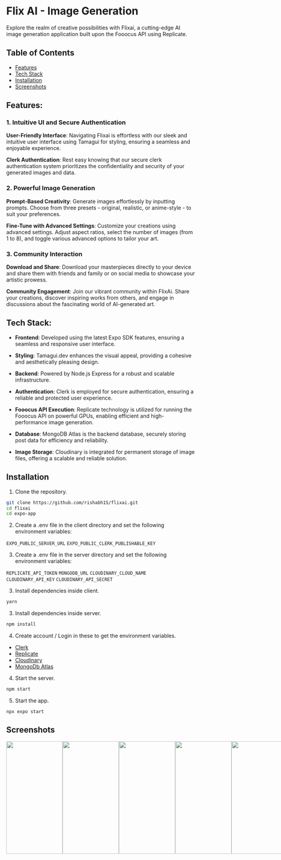 # Flix AI - Image Generation

Explore the realm of creative possibilities with Flixai, a cutting-edge AI image generation application built upon the Fooocus API using Replicate.

## Table of Contents

- [Features](#features)
- [Tech Stack](#tech-stack)
- [Installation](#installation)
- [Screenshots](#screenshots)

## Features:

### 1. Intuitive UI and Secure Authentication

**User-Friendly Interface**: Navigating Flixai is effortless with our sleek and intuitive user interface using Tamagui for styling, ensuring a seamless and enjoyable experience.

**Clerk Authentication**: Rest easy knowing that our secure clerk authentication system prioritizes the confidentiality and security of your generated images and data.

### 2. Powerful Image Generation

**Prompt-Based Creativity**: Generate images effortlessly by inputting prompts. Choose from three presets - original, realistic, or anime-style - to suit your preferences.

**Fine-Tune with Advanced Settings**: Customize your creations using advanced settings. Adjust aspect ratios, select the number of images (from 1 to 8), and toggle various advanced options to tailor your art.

### 3. Community Interaction

**Download and Share**: Download your masterpieces directly to your device and share them with friends and family or on social media to showcase your artistic prowess.

**Community Engagement**: Join our vibrant community within FlixAi. Share your creations, discover inspiring works from others, and engage in discussions about the fascinating world of AI-generated art.

## Tech Stack:

- **Frontend**: Developed using the latest Expo SDK features, ensuring a seamless and responsive user interface.

- **Styling**: Tamagui.dev enhances the visual appeal, providing a cohesive and aesthetically pleasing design.

- **Backend**: Powered by Node.js Express for a robust and scalable infrastructure.

- **Authentication**: Clerk is employed for secure authentication, ensuring a reliable and protected user experience.

- **Fooocus API Execution**: Replicate technology is utilized for running the Fooocus API on powerful GPUs, enabling efficient and high-performance image generation.

- **Database**: MongoDB Atlas is the backend database, securely storing post data for efficiency and reliability.

- **Image Storage**: Cloudinary is integrated for permanent storage of image files, offering a scalable and reliable solution.

## Installation

1. Clone the repository.

```bash
git clone https://github.com/rishabh1S/flixai.git
cd flixai
cd expo-app
```

2. Create a .env file in the client directory and set the following environment variables:

`EXPO_PUBLIC_SERVER_URL`
`EXPO_PUBLIC_CLERK_PUBLISHABLE_KEY`

3. Create a .env file in the server directory and set the following environment variables:

`REPLICATE_API_TOKEN`
`MONGODB_URL`
`CLOUDINARY_CLOUD_NAME`
`CLOUDINARY_API_KEY`
`CLOUDINARY_API_SECRET`

3. Install dependencies inside client.

```bash
yarn
```

3. Install dependencies inside server.

```bash
npm install
```

4. Create account / Login in these to get the environment variables.

- [Clerk](https://clerk.com/)
- [Replicate](https://replicate.com/)
- [Cloudinary](https://cloudinary.com/)
- [MongoDb Atlas](https://www.mongodb.com/)

4. Start the server.

```bash
npm start
```

5. Start the app.

```base
npx expo start
```

## Screenshots

<div style="display: flex; justify-content: space-between;">
    <img src="https://res.cloudinary.com/dnp36kqdc/image/upload/v1708273883/FlixAi/Screenshot_2024-02-18-16-38-13-886_com.rishabh1s.flixai_xwkqhh.jpg" width="150" height="300">
    <img src="https://res.cloudinary.com/dnp36kqdc/image/upload/v1708273884/FlixAi/Screenshot_2024-02-18-16-41-24-774_com.rishabh1s.flixai_blshqj.jpg" width="150" height="300">
    <img src="https://res.cloudinary.com/dnp36kqdc/image/upload/v1708273883/FlixAi/Screenshot_2024-02-18-16-51-12-389_host.exp.exponent_dyxguo.jpg" width="150" height="300">
    <img src="https://res.cloudinary.com/dnp36kqdc/image/upload/v1708273883/FlixAi/Screenshot_2024-02-18-16-41-44-013_com.rishabh1s.flixai_r0hrzi.jpg" width="150" height="300">
    <img src="https://res.cloudinary.com/dnp36kqdc/image/upload/v1708273883/FlixAi/Screenshot_2024-02-18-02-10-35-555_com.rishabh1s.flixai_qinjy1.jpg" width="150" height="300">
    <img src="https://res.cloudinary.com/dnp36kqdc/image/upload/v1708273884/FlixAi/Screenshot_2024-02-18-16-45-45-037_com.rishabh1s.flixai_lzyedd.jpg" width="150" height="300">
</div>
